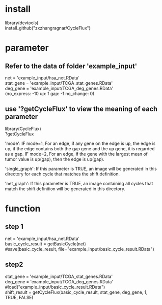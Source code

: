# install

library(devtools)  
install_github("zxzhangragnar/CycleFlux")  

# parameter

## Refer to the data of folder 'example_input'
net = 'example_input/hsa_net.RData'  
stat_gene = 'example_input/TCGA_stat_genes.RData'  
deg_gene = 'example_input/TCGA_deg_genes.RData'  
(no_express: -10 up: 1 gap: -1 no_change: 0)  



## use '?getCycleFlux' to view the meaning of each parameter
library(CycleFlux)  
?getCycleFlux  

'mode':
IF mode=1, For an edge, if any gene on the edge is up, the edge is up, if the edge contains both the gap gene and the up gene, it is regarded as a gap.
IF mode=2, For an edge, if the gene with the largest mean of tumor value is up(gap), then the edge is up(gap).

'single_graph':
If this parameter is TRUE, an image will be generated in this directory for each cycle that matches the shift definition.

'net_graph':
If this parameter is TRUE, an image containing all cycles that match the shift definition will be generated in this directory.


# function

## step 1
net = 'example_input/hsa_net.RData'  
basic_cycle_result = getBasicCycle(net)  
#save(basic_cycle_result, file="example_input/basic_cycle_result.RData")  

## step2
stat_gene = 'example_input/TCGA_stat_genes.RData'  
deg_gene = 'example_input/TCGA_deg_genes.RData'  
#load("example_input/basic_cycle_result.RData")  
shift_result = getCycleFlux(basic_cycle_result, stat_gene, deg_gene, 1, TRUE, FALSE)  
